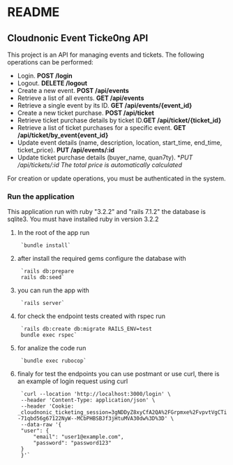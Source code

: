 # README

## Cloudnonic Event Ticke0ng API

This project is an API for managing events and tickets. The following operations can be performed:

- Login.  **POST   /login**
- Logout.  **DELETE   /logout**
- Create a new event.  **POST   /api/events**
- Retrieve a list of all events.  **GET /api/events**
- Retrieve a single event by its ID. **GET /api/events/{event_id}**
- Create a new ticket purchase. **POST /api/ticket**
- Retrieve ticket purchase details by ticket ID.**GET /api/ticket/{ticket_id}**
- Retrieve a list of ticket purchases for a specific event. **GET /api/ticket/by_event{event_id}**
- Update event details (name, description, location, start_time, end_time, 
ticket_price).  **PUT    /api/events/:id**
- Update ticket purchase details (buyer_name, quan7ty). **PUT    /api/tickets/:id *The total price is automatically calculated**

For creation or update operations, you must be authenticated in the system.


### Run the application

This application run with ruby "3.2.2" and "rails 7.1.2" the database is sqlite3. You must have installed ruby in version 3.2.2

1. In the root of the app run

        `bundle install`


2. after install the required gems configure the database with

        `rails db:prepare
        rails db:seed`
    
3. you can run the app with

        `rails server`
    
4. for check the endpoint tests created with rspec run

        `rails db:create db:migrate RAILS_ENV=test
        bundle exec rspec`
    
5. for analize the code run

        `bundle exec rubocop`

6. finaly for test the endpoints you can use postmant or use curl, there is an example of login request using curl

        `curl --location 'http://localhost:3000/login' \
        --header 'Content-Type: application/json' \
        --header 'Cookie: _cloudnonic_ticketing_session=3gNDDyZ8xyCfA2QA%2FGrpmxe%2FvpvtVgCTiGSdn2dOVFxmTbuCsa2sG8vEbkUKRG%2FNb%2F%2Bnl6WuvpM8SoIV0p4B%2FrVLqJveUhd%2B94x09%2B7POp8LurVHK%2FyyvVRS7SpBxNv4qqigwuofARXF6I9nVOj9B88z5mnrSZ1%2B2h%2FMs1OGDv%2FM38SfjxBp6oayqexIZgy3nyrpBaLrtZdlI0RlEYgOdqOqvSTWzzz2GREbJqqMeTFSskAzzjbuefm3tzTVS%2F1pawsromIWfa1hbp4segvBpBCK4PHa4DU9YHUFk%2BEsxArFUjdTAg%3D%3D--71qbd56g67122NyW--MCbPHBSBJf3jHtuMVA30dw%3D%3D' \
        --data-raw '{
        "user": {
            "email": "user1@example.com",
            "password": "password123"
        }
        }'`
